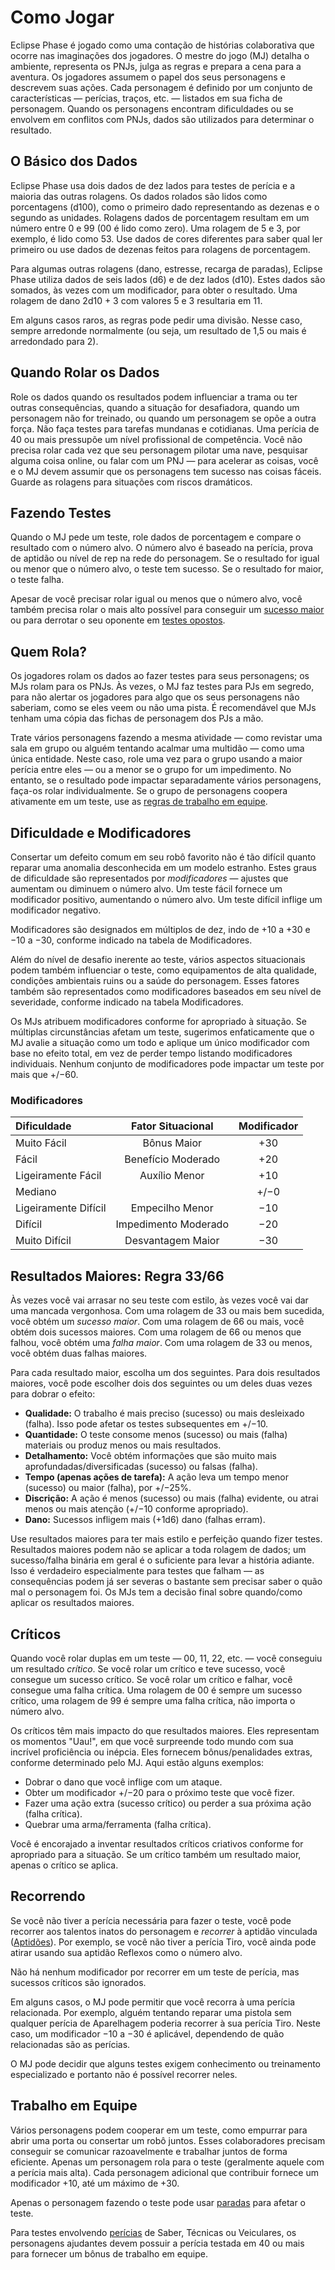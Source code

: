# Como Jogar

Eclipse Phase é jogado como uma contação de histórias colaborativa que ocorre nas imaginações dos jogadores. O mestre do jogo (MJ) detalha o ambiente, representa os PNJs, julga as regras e prepara a cena para a aventura. Os jogadores assumem o papel dos seus personagens e descrevem suas ações. Cada personagem é definido por um conjunto de características — perícias, traços, etc. — listados em sua ficha de personagem. Quando os personagens encontram dificuldades ou se envolvem em conflitos com PNJs, dados são utilizados para determinar o resultado.

## O Básico dos Dados

Eclipse Phase usa dois dados de dez lados para testes de perícia e a maioria das outras rolagens. Os dados rolados são lidos como porcentagens (d100), como o primeiro dado representando as dezenas e o segundo as unidades. Rolagens dados de porcentagem resultam em um número entre 0 e 99 (00 é lido como zero). Uma rolagem de 5 e 3, por exemplo, é lido como 53. Use dados de cores diferentes para saber qual ler primeiro ou use dados de dezenas feitos para rolagens de porcentagem.

Para algumas outras rolagens (dano, estresse, recarga de paradas), Eclipse Phase utiliza dados de seis lados (d6) e de dez lados (d10). Estes dados são somados, às vezes com um modificador, para obter o resultado. Uma rolagem de dano 2d10 + 3 com valores 5 e 3 resultaria em 11.

Em alguns casos raros, as regras pode pedir uma divisão. Nesse caso, sempre arredonde normalmente (ou seja, um resultado de 1,5 ou mais é arredondado para 2).

## Quando Rolar os Dados

Role os dados quando os resultados podem influenciar a trama ou ter outras consequências, quando a situação for desafiadora, quando um personagem não for treinado, ou quando um personagem se opõe a outra força. Não faça testes para tarefas mundanas e cotidianas. Uma perícia de 40 ou mais pressupõe um nível profissional de competência. Você não precisa rolar cada vez que seu personagem pilotar uma nave, pesquisar alguma coisa online, ou falar com um PNJ — para acelerar as coisas, você e o MJ devem assumir que os personagens tem sucesso nas coisas fáceis. Guarde as rolagens para situações com riscos dramáticos.

## Fazendo Testes

Quando o MJ pede um teste, role dados de porcentagem e compare o resultado com o número alvo. O número alvo é baseado na perícia, prova de aptidão ou nível de rep na rede do personagem. Se o resultado for igual ou menor que o número alvo, o teste tem sucesso. Se o resultado for maior, o teste falha.

Apesar de você precisar rolar igual ou menos que o número alvo, você também precisa rolar o mais alto possível para conseguir um [sucesso maior](../03/01-how-to-play.md#superior-results-3366-rule) ou para derrotar o seu oponente em [testes opostos](../03/02-types-of-tests.md#opposed-tests).

## Quem Rola?

Os jogadores rolam os dados ao fazer testes para seus personagens; os MJs rolam para os PNJs. Às vezes, o MJ faz testes para PJs em segredo, para não alertar os jogadores para algo que os seus personagens não saberiam, como se eles veem ou não uma pista. É recomendável que MJs tenham uma cópia das fichas de personagem dos PJs a mão.

Trate vários personagens fazendo a mesma atividade — como revistar uma sala em grupo ou alguém tentando acalmar uma multidão — como uma única entidade. Neste caso, role uma vez para o grupo usando a maior perícia entre eles — ou a menor se o grupo for um impedimento. No entanto, se o resultado pode impactar separadamente vários personagens, faça-os rolar individualmente. Se o grupo de personagens coopera ativamente em um teste, use as [regras de trabalho em equipe](../03/01-how-to-play.md#teamwork).

## Dificuldade e Modificadores

Consertar um defeito comum em seu robô favorito não é tão difícil quanto reparar uma anomalia desconhecida em um modelo estranho. Estes graus de dificuldade são representados por _modificadores_ — ajustes que aumentam ou diminuem o número alvo. Um teste fácil fornece um modificador positivo, aumentando o número alvo. Um teste difícil inflige um modificador negativo.

Modificadores são designados em múltiplos de dez, indo de +10 a +30 e −10 a −30, conforme indicado na tabela de Modificadores.

Além do nível de desafio inerente ao teste, vários aspectos situacionais podem também influenciar o teste, como equipamentos de alta qualidade, condições ambientais ruins ou a saúde do personagem. Esses fatores também são representados como modificadores baseados em seu nível de severidade, conforme indicado na tabela Modificadores.

Os MJs atribuem modificadores conforme for apropriado à situação. Se múltiplas circunstâncias afetam um teste, sugerimos enfaticamente que o MJ avalie a situação como um todo e aplique um único modificador com base no efeito total, em vez de perder tempo listando modificadores individuais. Nenhum conjunto de modificadores pode impactar um teste por mais que +/−60.

<!-- CLEANED blockquote class="table" -->

### Modificadores

| Dificuldade          |  Fator Situacional   | Modificador |
|:-------------------- |:--------------------:|:-----------:|
| Muito Fácil          |     Bônus Maior      |     +30     |
| Fácil                |  Benefício Moderado  |     +20     |
| Ligeiramente Fácil   |    Auxílio Menor     |     +10     |
| Mediano              |                      |    +/−0     |
| Ligeiramente Difícil |   Empecilho Menor    |     −10     |
| Difícil              | Impedimento Moderado |     −20     |
| Muito Difícil        |  Desvantagem Maior   |     −30     |

<!-- CLEANED /blockquote -->

## Resultados Maiores: Regra 33/66

Às vezes você vai arrasar no seu teste com estilo, às vezes você vai dar uma mancada vergonhosa. Com uma rolagem de 33 ou mais bem sucedida, você obtém um _sucesso maior_. Com uma rolagem de 66 ou mais, você obtém dois sucessos maiores. Com uma rolagem de 66 ou menos que falhou, você obtém uma _falha maior_. Com uma rolagem de 33 ou menos, você obtém duas falhas maiores.

Para cada resultado maior, escolha um dos seguintes. Para dois resultados maiores, você pode escolher dois dos seguintes ou um deles duas vezes para dobrar o efeito:

- **Qualidade:** O trabalho é mais preciso (sucesso) ou mais desleixado (falha). Isso pode afetar os testes subsequentes em +/−10.
- **Quantidade:** O teste consome menos (sucesso) ou mais (falha) materiais ou produz menos ou mais resultados.
- **Detalhamento:** Você obtém informações que são muito mais aprofundadas/diversificadas (sucesso) ou falsas (falha).
- **Tempo (apenas ações de tarefa):** A ação leva um tempo menor (sucesso) ou maior (falha), por +/−25%.
- **Discrição:** A ação é menos (sucesso) ou mais (falha) evidente, ou atrai menos ou mais atenção (+/−10 conforme apropriado).
- **Dano:** Sucessos infligem mais (+1d6) dano (falhas erram).

Use resultados maiores para ter mais estilo e perfeição quando fizer testes. Resultados maiores podem não se aplicar a toda rolagem de dados; um sucesso/falha binária em geral é o suficiente para levar a história adiante. Isso é verdadeiro especialmente para testes que falham — as consequências podem já ser severas o bastante sem precisar saber o quão mal o personagem foi. Os MJs tem a decisão final sobre quando/como aplicar os resultados maiores.

## Críticos

Quando você rolar duplas em um teste — 00, 11, 22, etc. — você conseguiu um resultado _crítico_. Se você rolar um crítico e teve sucesso, você consegue um sucesso crítico. Se você rolar um crítico e falhar, você consegue uma falha crítica. Uma rolagem de 00 é sempre um sucesso crítico, uma rolagem de 99 é sempre uma falha crítica, não importa o número alvo.

Os críticos têm mais impacto do que resultados maiores. Eles representam os momentos "Uau!", em que você surpreende todo mundo com sua incrível proficiência ou inépcia. Eles fornecem bônus/penalidades extras, conforme determinado pelo MJ. Aqui estão alguns exemplos:

- Dobrar o dano que você inflige com um ataque.
- Obter um modificador +/−20 para o próximo teste que você fizer.
- Fazer uma ação extra (sucesso crítico) ou perder a sua próxima ação (falha crítica).
- Quebrar uma arma/ferramenta (falha crítica).

Você é encorajado a inventar resultados críticos criativos conforme for apropriado para a situação. Se um crítico também um resultado maior, apenas o crítico se aplica.

## Recorrendo

Se você não tiver a perícia necessária para fazer o teste, você pode recorrer aos talentos inatos do personagem e _recorrer_ à aptidão vinculada ([Aptidões](../04/01-character-stats.md#aptitudes)). Por exemplo, se você não tiver a perícia Tiro, você ainda pode atirar usando sua aptidão Reflexos como o número alvo.

Não há nenhum modificador por recorrer em um teste de perícia, mas sucessos críticos são ignorados.

Em alguns casos, o MJ pode permitir que você recorra à uma perícia relacionada. Por exemplo, alguém tentando reparar uma pistola sem qualquer perícia de Aparelhagem poderia recorrer à sua perícia Tiro. Neste caso, um modificador −10 a −30 é aplicável, dependendo de quão relacionadas são as perícias.

O MJ pode decidir que alguns testes exigem conhecimento ou treinamento especializado e portanto não é possível recorrer neles.

## Trabalho em Equipe

Vários personagens podem cooperar em um teste, como empurrar para abrir uma porta ou consertar um robô juntos. Esses colaboradores precisam conseguir se comunicar razoavelmente e trabalhar juntos de forma eficiente. Apenas um personagem rola para o teste (geralmente aquele com a perícia mais alta). Cada personagem adicional que contribuir fornece um modificador +10, até um máximo de +30.

Apenas o personagem fazendo o teste pode usar [paradas](../03/05-pools.md) para afetar o teste.

Para testes envolvendo [perícias](../04/18-skills.md) de Saber, Técnicas ou Veiculares, os personagens ajudantes devem possuir a perícia testada em 40 ou mais para fornecer um bônus de trabalho em equipe.
